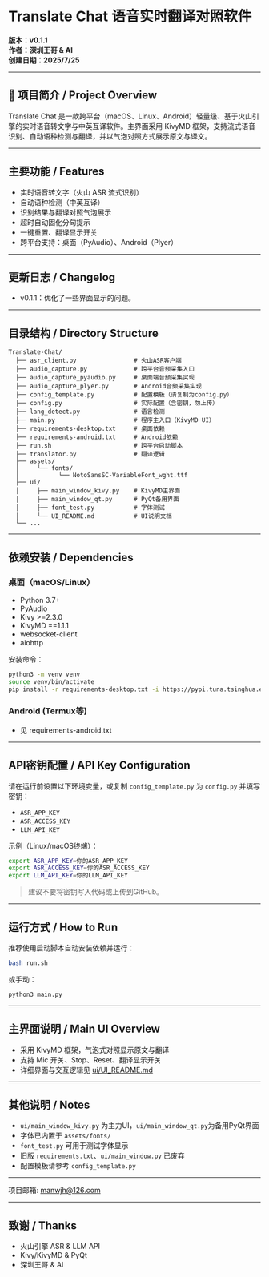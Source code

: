 # Translate Chat 语音实时翻译对照软件

**版本：v0.1.1**  
**作者：深圳王哥 & AI**  
**创建日期：2025/7/25**  

---

## 🧭 项目简介 / Project Overview

Translate Chat 是一款跨平台（macOS、Linux、Android）轻量级、基于火山引擎的实时语音转文字与中英互译软件。主界面采用 KivyMD 框架，支持流式语音识别、自动语种检测与翻译，并以气泡对照方式展示原文与译文。

---

## 主要功能 / Features
- 实时语音转文字（火山 ASR 流式识别）
- 自动语种检测（中英互译）
- 识别结果与翻译对照气泡展示
- 超时自动固化分句提示
- 一键重置、翻译显示开关
- 跨平台支持：桌面（PyAudio）、Android（Plyer）

---

## 更新日志 / Changelog

- v0.1.1：优化了一些界面显示的问题。

---

## 目录结构 / Directory Structure

```
Translate-Chat/
  ├── asr_client.py                # 火山ASR客户端
  ├── audio_capture.py             # 跨平台音频采集入口
  ├── audio_capture_pyaudio.py     # 桌面端音频采集实现
  ├── audio_capture_plyer.py       # Android音频采集实现
  ├── config_template.py           # 配置模板（请复制为config.py）
  ├── config.py                    # 实际配置（含密钥，勿上传）
  ├── lang_detect.py               # 语言检测
  ├── main.py                      # 程序主入口（KivyMD UI）
  ├── requirements-desktop.txt     # 桌面依赖
  ├── requirements-android.txt     # Android依赖
  ├── run.sh                       # 跨平台启动脚本
  ├── translator.py                # 翻译逻辑
  ├── assets/
  │     └── fonts/
  │           └── NotoSansSC-VariableFont_wght.ttf
  ├── ui/
  │     ├── main_window_kivy.py    # KivyMD主界面
  │     ├── main_window_qt.py      # PyQt备用界面
  │     ├── font_test.py           # 字体测试
  │     └── UI_README.md           # UI说明文档
  └── ...
```

---

## 依赖安装 / Dependencies

### 桌面（macOS/Linux）
- Python 3.7+
- PyAudio
- Kivy >=2.3.0
- KivyMD ==1.1.1
- websocket-client
- aiohttp

安装命令：
```bash
python3 -m venv venv
source venv/bin/activate
pip install -r requirements-desktop.txt -i https://pypi.tuna.tsinghua.edu.cn/simple
```

### Android (Termux等)
- 见 requirements-android.txt

---

## API密钥配置 / API Key Configuration

请在运行前设置以下环境变量，或复制 `config_template.py` 为 `config.py` 并填写密钥：
- `ASR_APP_KEY`
- `ASR_ACCESS_KEY`
- `LLM_API_KEY`

示例（Linux/macOS终端）：
```bash
export ASR_APP_KEY=你的ASR_APP_KEY
export ASR_ACCESS_KEY=你的ASR_ACCESS_KEY
export LLM_API_KEY=你的LLM_API_KEY
```
> 建议不要将密钥写入代码或上传到GitHub。

---

## 运行方式 / How to Run

推荐使用启动脚本自动安装依赖并运行：
```bash
bash run.sh
```
或手动：
```bash
python3 main.py
```

---

## 主界面说明 / Main UI Overview

- 采用 KivyMD 框架，气泡式对照显示原文与翻译
- 支持 Mic 开关、Stop、Reset、翻译显示开关
- 详细界面与交互逻辑见 [ui/UI_README.md](ui/UI_README.md)

---

## 其他说明 / Notes
- `ui/main_window_kivy.py` 为主力UI，`ui/main_window_qt.py`为备用PyQt界面
- 字体已内置于 `assets/fonts/`
- `font_test.py` 可用于测试字体显示
- 旧版 `requirements.txt`、`ui/main_window.py` 已废弃
- 配置模板请参考 `config_template.py`

---

项目邮箱: manwjh@126.com

---

## 致谢 / Thanks
- 火山引擎 ASR & LLM API
- Kivy/KivyMD & PyQt
- 深圳王哥 & AI 